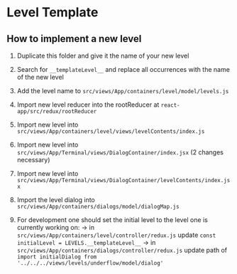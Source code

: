 # Level Template

## How to implement a new level

1) Duplicate this folder and give it the name of your new level
2) Search for `__templateLevel__` and replace all occurrences with the name of the new level
3) Add the level name to `src/views/App/containers/level/model/levels.js`
4) Import new level reducer into the rootReducer at `react-app/src/redux/rootReducer`
5) Import new level into `src/views/App/containers/level/views/levelContents/index.js`
6) Import new level into `src/views/App/Terminal/views/DialogContainer/index.jsx` (2 changes necessary)
7) Import new level into `src/views/App/Terminal/views/DialogContainer/levelContents/index.jsx`
8) Import the level dialog into `src/views/App/containers/dialogs/model/dialogMap.js`

9) For development one should set the initial level to the level one is currently working on:
   -> in `src/views/App/containers/level/controller/redux.js` update `const initialLevel = LEVELS.__templateLevel__`
   -> in `src/views/App/containers/dialogs/controller/redux.js` update path of `import initialDialog from '../../../views/levels/underflow/model/dialog'`
